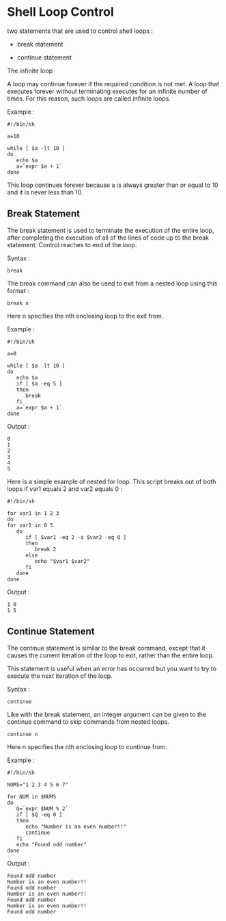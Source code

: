 # Shell Loop Control

   two statements that are used to control shell loops :

   * break statement

   * continue statement

   The infinite loop

   A loop may continue forever if the required condition is not met. A loop that executes forever without
   terminating executes for an infinite number of times. For this reason, such loops are called infinite
   loops.

   Example :

    #!/bin/sh

    a=10

    while [ $a -lt 10 ]
    do
       echo $a
       a=`expr $a + 1`
    done

   This loop continues forever because a is always greater than or equal to 10 and it is never less than 10.

   ## Break Statement

   The break statement is used to terminate the execution of the entire loop, after completing the execution
   of all of the lines of code up to the break statement. Control reaches to end of the loop.

   Syntax :

    break

   The break command can also be used to exit from a nested loop using this format :

    break n

   Here n specifies the nth enclosing loop to the exit from.

   Example :

    #!/bin/sh

    a=0

    while [ $a -lt 10 ]
    do
       echo $a
       if [ $a -eq 5 ]
       then
          break
       fi
       a=`expr $a + 1`
    done

   Output :

    0
    1
    2
    3
    4
    5

   Here is a simple example of nested for loop. This script breaks out of both loops if var1 equals 2
   and var2 equals 0 :

    #!/bin/sh

    for var1 in 1 2 3
    do
    for var2 in 0 5
       do
          if [ $var1 -eq 2 -a $var2 -eq 0 ]
          then
             break 2
          else
             echo "$var1 $var2"
          fi
       done
    done

   Output :

    1 0
    1 5

   ## Continue Statement

   The continue statement is similar to the break command, except that it causes the current iteration of
   the loop to exit, rather than the entire loop.

   This statement is useful when an error has occurred but you want to try to execute the next iteration of
   the loop.

   Syntax :

    continue

   Like with the break statement, an integer argument can be given to the continue command to skip commands
   from nested loops.

    continue n

   Here n specifies the nth enclosing loop to continue from.

   Example :

    #!/bin/sh

    NUMS="1 2 3 4 5 6 7"

    for NUM in $NUMS
    do
       Q=`expr $NUM % 2`
       if [ $Q -eq 0 ]
       then
          echo "Number is an even number!!"
          continue
       fi
       echo "Found odd number"
    done

   Output :

    Found odd number
    Number is an even number!!
    Found odd number
    Number is an even number!!
    Found odd number
    Number is an even number!!
    Found odd number
  













